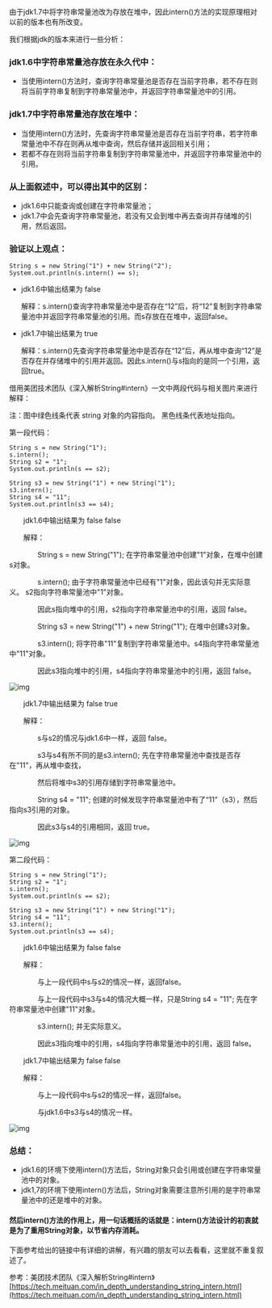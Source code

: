由于jdk1.7中将字符串常量池改为存放在堆中，因此intern()方法的实现原理相对以前的版本也有所改变。

我们根据jdk的版本来进行一些分析：

### jdk1.6中字符串常量池存放在永久代中：

* 当使用intern()方法时，查询字符串常量池是否存在当前字符串，若不存在则将当前字符串复制到字符串常量池中，并返回字符串常量池中的引用。

### jdk1.7中字符串常量池存放在堆中：

* 当使用intern()方法时，先查询字符串常量池是否存在当前字符串，若字符串常量池中不存在则再从堆中查询，然后存储并返回相关引用；
* 若都不存在则将当前字符串复制到字符串常量池中，并返回字符串常量池中的引用。

### 从上面叙述中，可以得出其中的区别：

* jdk1.6中只能查询或创建在字符串常量池；
* jdk1.7中会先查询字符串常量池，若没有又会到堆中再去查询并存储堆的引用，然后返回。

### 验证以上观点：　

```
String s = new String("1") + new String("2");
System.out.println(s.intern() == s);
```

* jdk1.6中输出结果为 false

  ​解释：s.intern()查询字符串常量池中是否存在“12”后，将“12”复制到字符串常量池中并返回字符串常量池的引用。而s存放在在堆中，返回false。

* jdk1.7中输出结果为 true

  ​解释：s.intern()先查询字符串常量池中是否存在“12”后，再从堆中查询“12”是否存在并存储堆中的引用并返回。因此s.intern()与s指向的是同一个引用，返回true。

借用美团技术团队《深入解析String#intern》一文中两段代码与相关图片来进行解释：

注：图中绿色线条代表 string 对象的内容指向。 黑色线条代表地址指向。

第一段代码：

```
String s = new String("1");
s.intern();
String s2 = "1";
System.out.println(s == s2);

String s3 = new String("1") + new String("1");
s3.intern();
String s4 = "11";
System.out.println(s3 == s4);
```

　　jdk1.6中输出结果为 false false

　　解释：

　　　　String s = new String("1"); 在字符串常量池中创建"1"对象，在堆中创建s对象。

　　　　s.intern(); 由于字符串常量池中已经有"1"对象，因此该句并无实际意义。 s2指向字符串常量池中"1"对象。

　　　　因此s指向堆中的引用，s2指向字符串常量池中的引用，返回 false。

　　　　String s3 = new String("1") + new String("1"); 在堆中创建s3对象。

　　　　s3.intern(); 将字符串"11"复制到字符串常量池中。s4指向字符串常量池中"11"对象。

　　　　因此s3指向堆中的引用，s4指向字符串常量池中的引用，返回 false。

![img](https://img2018.cnblogs.com/blog/1399084/201903/1399084-20190316140611047-2128507065.png)

　　jdk1.7中输出结果为 false true

　　解释：

　　　　s与s2的情况与jdk1.6中一样，返回 false。

　　　　s3与s4有所不同的是s3.intern(); 先在字符串常量池中查找是否存在"11"，再从堆中查找，

　　　　然后将堆中s3的引用存储到字符串常量池中。

　　　　String s4 = "11"; 创建的时候发现字符串常量池中有了“11”（s3），然后指向s3引用的对象。

　　　　因此s3与s4的引用相同，返回 true。

![img](https://img2018.cnblogs.com/blog/1399084/201903/1399084-20190316140635659-1582684768.png)

第二段代码：

```
String s = new String("1");
String s2 = "1";
s.intern();
System.out.println(s == s2);

String s3 = new String("1") + new String("1");
String s4 = "11";
s3.intern();
System.out.println(s3 == s4);
```

　　jdk1.6中输出结果为 false false

　　解释：

　　　　与上一段代码中s与s2的情况一样，返回false。

　　　　与上一段代码中s3与s4的情况大概一样，只是String s4 = "11"; 先在字符串常量池中创建"11"对象。

　　　　s3.intern(); 并无实际意义。

　　　　因此s3指向堆中的引用，s4指向字符串常量池中的引用，返回 false。

　　jdk1.7中输出结果为 false false

　　解释：

　　　　与上一段代码中s与s2的情况一样，返回false。

　　　　与jdk1.6中s3与s4的情况一样。

![img](https://img2018.cnblogs.com/blog/1399084/201903/1399084-20190316140651335-411801566.png)

### 总结：

*  jdk1.6的环境下使用intern()方法后，String对象只会引用或创建在字符串常量池中的对象。
*  jdk1,7的环境下使用intern()方法后，String对象需要注意所引用的是字符串常量池中的还是堆中的对象。

#### 然后intern()方法的作用上，用一句话概括的话就是：intern()方法设计的初衷就是为了重用String对象，以节省内存消耗。

下面参考给出的链接中有详细的讲解，有兴趣的朋友可以去看看，这里就不重复叙述了。

参考：美团技术团队《深入解析String#intern》 [https://tech.meituan.com/in_depth_understanding_string_intern.html](https://tech.meituan.com/in_depth_understanding_string_intern.html)

